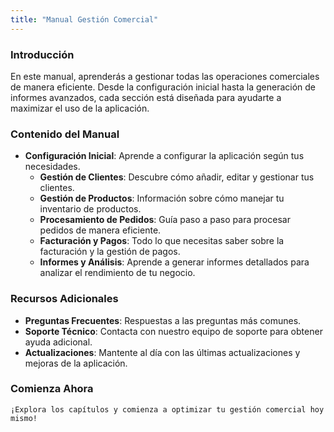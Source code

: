 ```yaml
--- 
title: "Manual Gestión Comercial"
---
```



### Introducción

En este manual, aprenderás a gestionar todas las operaciones comerciales de manera eficiente. Desde la configuración inicial hasta la generación de informes avanzados, cada sección está diseñada para ayudarte a maximizar el uso de la aplicación.

### Contenido del Manual

- **Configuración Inicial**: Aprende a configurar la aplicación según tus necesidades.
  - **Gestión de Clientes**: Descubre cómo añadir, editar y gestionar tus clientes.
  - **Gestión de Productos**: Información sobre cómo manejar tu inventario de productos.
  - **Procesamiento de Pedidos**: Guía paso a paso para procesar pedidos de manera eficiente.
  - **Facturación y Pagos**: Todo lo que necesitas saber sobre la facturación y la gestión de pagos.
  - **Informes y Análisis**: Aprende a generar informes detallados para analizar el rendimiento de tu negocio.

### Recursos Adicionales

- **Preguntas Frecuentes**: Respuestas a las preguntas más comunes.
- **Soporte Técnico**: Contacta con nuestro equipo de soporte para obtener ayuda adicional.
- **Actualizaciones**: Mantente al día con las últimas actualizaciones y mejoras de la aplicación.

### Comienza Ahora

    ¡Explora los capítulos y comienza a optimizar tu gestión comercial hoy mismo!
